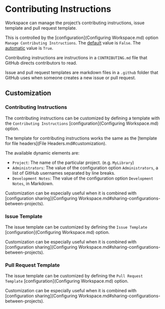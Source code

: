<!--
 Contributing Instructions.md

 This source file is part of the Workspace open source project.
 https://github.com/SDGGiesbrecht/Workspace

 Copyright ©2017 Jeremy David Giesbrecht and the Workspace project contributors.

 Soli Deo gloria.

 Licensed under the Apache Licence, Version 2.0.
 See http://www.apache.org/licenses/LICENSE-2.0 for licence information.
 -->

# Contributing Instructions

Workspace can manage the project’s contributing instructions, issue template and pull request template.

This is controlled by the [configuration](Configuring Workspace.md) option `Manage Contributing Instructions`. The [default](Responsibilities.md#default-vs-automatic) value is `False`. The [automatic](Responsibilities.md#default-vs-automatic) value is `True`.

Contributing instructions are instructions in a `CONTRIBUTING.md` file that GitHub directs contributors to read.

Issue and pull request templates are markdown files in a `.github` folder that GitHub uses when someone creates a new issue or pull request.

## Customization

### Contributing Instructions

The contributing instructions can be customized by defining a template with the `Contributing Instructions` [configuration](Configuring Workspace.md) option.

The template for contributing instructions works the same as the [template for file headers](File Headers.md#customization).

The available dynamic elements are:

- `Project`: The name of the particular project. (e.g. `MyLibrary`)
- `Administrators`: The value of the configuration option `Administrators`, a list of GitHub usernames separated by line breaks.
- `Development Notes`: The value of the configuration option `Development Notes`, in Markdown.

Customization can be especially useful when it is combined with [configuration sharing](Configuring Workspace.md#sharing-configurations-between-projects).

### Issue Template

The issue template can be customized by defining the `Issue Template` [configuration](Configuring Workspace.md) option.

Customization can be especially useful when it is combined with [configuration sharing](Configuring Workspace.md#sharing-configurations-between-projects).

### Pull Request Template

The issue template can be customized by defining the `Pull Request Template` [configuration](Configuring Workspace.md) option.

Customization can be especially useful when it is combined with [configuration sharing](Configuring Workspace.md#sharing-configurations-between-projects).
